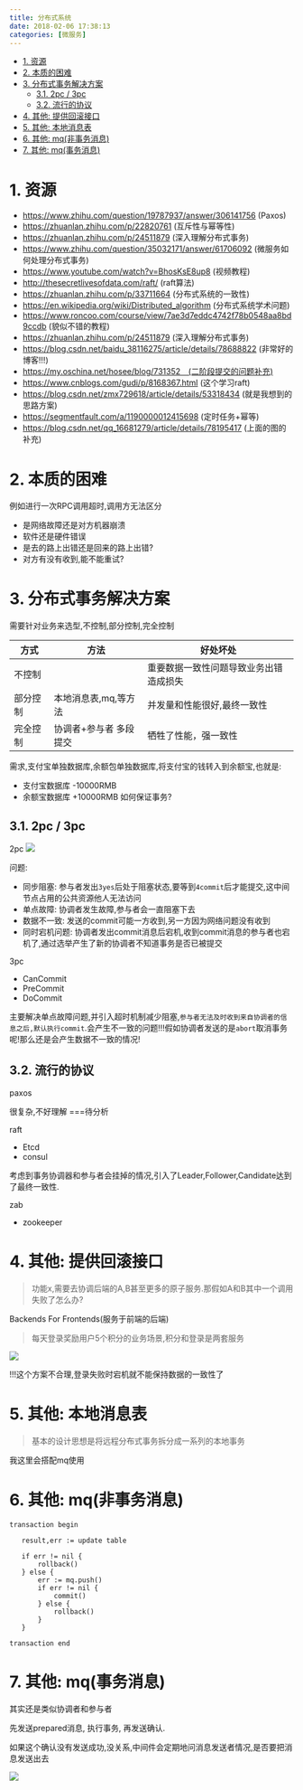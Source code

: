 ```yaml
---
title: 分布式系统
date: 2018-02-06 17:38:13
categories: [微服务]
---
```



<!-- TOC -->

- [1. 资源](#1-资源)
- [2. 本质的困难](#2-本质的困难)
- [3. 分布式事务解决方案](#3-分布式事务解决方案)
    - [3.1. 2pc / 3pc](#31-2pc--3pc)
    - [3.2. 流行的协议](#32-流行的协议)
- [4. 其他: 提供回滚接口](#4-其他-提供回滚接口)
- [5. 其他: 本地消息表](#5-其他-本地消息表)
- [6. 其他: mq(非事务消息)](#6-其他-mq非事务消息)
- [7. 其他: mq(事务消息)](#7-其他-mq事务消息)

<!-- /TOC -->


<a id="markdown-1-资源" name="1-资源"></a>
# 1. 资源

* https://www.zhihu.com/question/19787937/answer/306141756 (Paxos)
* https://zhuanlan.zhihu.com/p/22820761 (互斥性与幂等性)
* https://zhuanlan.zhihu.com/p/24511879 (深入理解分布式事务)
* https://www.zhihu.com/question/35032171/answer/61706092 (微服务如何处理分布式事务)
* https://www.youtube.com/watch?v=BhosKsE8up8 (视频教程)
* http://thesecretlivesofdata.com/raft/ (raft算法)
* https://zhuanlan.zhihu.com/p/33711664 (分布式系统的一致性)
* https://en.wikipedia.org/wiki/Distributed_algorithm (分布式系统学术问题)
* https://www.roncoo.com/course/view/7ae3d7eddc4742f78b0548aa8bd9ccdb (貌似不错的教程)
* https://zhuanlan.zhihu.com/p/24511879 (深入理解分布式事务)
* https://blog.csdn.net/baidu_38116275/article/details/78688822 (非常好的博客!!!)
* https://my.oschina.net/hosee/blog/731352　(二阶段提交的问题补充)
* https://www.cnblogs.com/gudi/p/8168367.html (这个学习raft)
* https://blog.csdn.net/zmx729618/article/details/53318434 (就是我想到的思路方案)
* https://segmentfault.com/a/1190000012415698 (定时任务+幂等)
* https://blog.csdn.net/qq_16681279/article/details/78195417 (上面的图的补充)

<a id="markdown-2-本质的困难" name="2-本质的困难"></a>
# 2. 本质的困难

例如进行一次RPC调用超时,调用方无法区分
* 是网络故障还是对方机器崩溃
* 软件还是硬件错误
* 是去的路上出错还是回来的路上出错?
* 对方有没有收到,能不能重试?


<a id="markdown-3-分布式事务解决方案" name="3-分布式事务解决方案"></a>
# 3. 分布式事务解决方案

需要针对业务来选型,不控制,部分控制,完全控制

方式|方法|好处坏处
-|-|-
不控制||重要数据一致性问题导致业务出错造成损失
部分控制|本地消息表,mq,等方法|并发量和性能很好,最终一致性
完全控制|协调者+参与者 多段提交|牺牲了性能，强一致性


需求,支付宝单独数据库,余额包单独数据库,将支付宝的钱转入到余额宝,也就是:
* 支付宝数据库 -10000RMB
* 余额宝数据库 +10000RMB
如何保证事务?


<a id="markdown-31-2pc--3pc" name="31-2pc--3pc"></a>
## 3.1. 2pc / 3pc

2pc
![](2pc.png)


问题:
* 同步阻塞: 参与者发出`3yes`后处于阻塞状态,要等到`4commit`后才能提交,这中间节点占用的公共资源他人无法访问
* 单点故障:  协调者发生故障,参与者会一直阻塞下去
* 数据不一致: 发送的commit可能一方收到,另一方因为网络问题没有收到
* 同时宕机问题: 协调者发出commit消息后宕机,收到commit消息的参与者也宕机了,通过选举产生了新的协调者不知道事务是否已被提交


3pc

* CanCommit
* PreCommit
* DoCommit

主要解决单点故障问题,并引入超时机制减少阻塞,`参与者无法及时收到来自协调者的信息之后,默认执行commit`.会产生不一致的问题!!!假如协调者发送的是`abort`取消事务呢!那么还是会产生数据不一致的情况!

<a id="markdown-32-流行的协议" name="32-流行的协议"></a>
## 3.2. 流行的协议

paxos

很复杂,不好理解 ===待分析

raft
* Etcd
* consul

考虑到事务协调器和参与者会挂掉的情况,引入了Leader,Follower,Candidate达到了最终一致性.

zab
* zookeeper

<a id="markdown-4-其他-提供回滚接口" name="4-其他-提供回滚接口"></a>
# 4. 其他: 提供回滚接口

> 功能x,需要去协调后端的A,B甚至更多的原子服务.那假如A和B其中一个调用失败了怎么办?

Backends For Frontends(服务于前端的后端)

> 每天登录奖励用户5个积分的业务场景,积分和登录是两套服务

![](rollback.png)

!!!这个方案不合理,登录失败时宕机就不能保持数据的一致性了

<a id="markdown-5-其他-本地消息表" name="5-其他-本地消息表"></a>
# 5. 其他: 本地消息表

> 基本的设计思想是将远程分布式事务拆分成一系列的本地事务

我这里会搭配mq使用

<a id="markdown-6-其他-mq非事务消息" name="6-其他-mq非事务消息"></a>
# 6. 其他: mq(非事务消息)

```
transaction begin
   
   result,err := update table 
   
   if err != nil {
       rollback()
   } else {
       err := mq.push()
       if err != nil {
           commit()
       } else {
           rollback()
       }
   }

transaction end

```


<a id="markdown-7-其他-mq事务消息" name="7-其他-mq事务消息"></a>
# 7. 其他: mq(事务消息)

其实还是类似协调者和参与者


先发送prepared消息, 执行事务, 再发送确认.

如果这个确认没有发送成功,没关系,中间件会定期地问消息发送者情况,是否要把消息发送出去

![](k.png)
